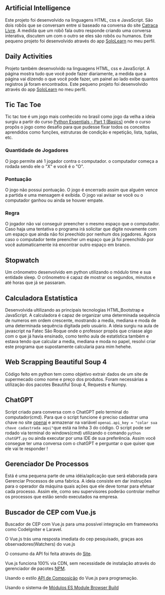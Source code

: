 ## Artificial Intelligence
Este projeto foi desenvolvido na linguagens HTML, css e JavaScript. São dois robôs que se conversam entre si baseado na conversa do site [Catraca Livre](https://catracalivre.com.br/criatividade/conversa-entre-robos-do-google-reune-milhares-de-espectadores/). A medida que um robô fala outro responde criando uma conversa interativa, discutem um com o outro se eles são robôs ou humanos.
Este pequeno projeto foi desenvolvido através do app [SoloLearn](https://www.sololearn.com/profile/2243272) no meu perfil.

## Daily Activities
Projeto também desenvolvido na linguagens HTML, css e JavaScript. A página mostra tudo que você pode fazer diariamente, a medida que a página vai dizendo o que você pode fazer, um painel ao lado exibe quantos registros já foram encontrados.
Este pequeno projeto foi desenvolvido através do app [SoloLearn](https://www.sololearn.com/profile/2243272) no meu perfil.

## Tic Tac Toe
Tic tac toe é um jogo mais conhecido no brasil como jogo da velha a ideia surgiu a partir do curso [Python Essentials - Part 1 (Basics)](https://edube.org/study/pe1) onde o curso propôs o jogo como desafio para que pudesse fixar todos os conceitos aprendidos como funções, estruturas de condição e repetição, lista, tuplas, etc.

### Quantidade de Jogadores
O jogo permite até 1 jogador contra o computador. o computador começa a rodada sendo ele o "X" e você é o "O".

### Pontuação
O jogo não possui pontuação. O jogo é encerrado assim que alguém vence a partida e uma mensagem é exibida. O jogo vai avisar se você ou o computador ganhou ou ainda se houver empate.

### Regra
O jogador não vai conseguir preencher o mesmo espaço que o computador. Caso haja uma tentativa o programa irá solicitar que digite novamente com um espaço que ainda não foi preechido por nenhum dos jogadores. Agora caso o computador tente preencher um espaço que já foi preenchido por você automaticamente irá encontrar outro espaço em branco.

## Stopwatch
Um crônometro desenvolvido em python utilizando o módulo time e sua entidade sleep. O crônometro é capaz de mostrar os segundos, minutos e até horas que já se passaram.

## Calculadora Estatística 
Desenvolvida ultilizando as principais tecnologias HTML,Bootstrap e JavaScript. A calculadora é capaz de organizar uma determinada sequência de numeros em ordem crescente, mostrando a media, mediana e moda de uma determinada sequência digitada pelo usuário.
A ideia surgiu na aula de javascript na Fatec São Roque onde o professor propôs que criasse algo com o que já havia ensinado, como tenho aula de estatística também e estava tendo que calcular a media, mediana e moda no papel, resolvi criar este programa que supostamente calcularia para mim hehehe.

## Web Scrapping Beautiful Soup 4
Código feito em python tem como objetivo extrair dados de um site de supermecado como nome e preço dos produtos. Foram necessárias a utilização dos pacotes Beautiful Soup 4, Requests e Numpy.

## ChatGPT
Script criado para conversa com o ChatGPT pelo terminal do computador(cmd).
Para que o script funcione é preciso cadastrar uma chave no site [openai](https://platform.openai.com/account/api-keys/) e armazenar na variável `openai.api_key = "colar sua chave cadastrada aqui"`que está na linha 3 do código.
O script pode ser rodado via terminal do windows(cmd) utilizando o comando `python chatGPT.py` ou ainda executar por uma IDE de sua preferência.
Assim você consegue ter uma conversa com o chatGPT e perguntar o que quiser que ele vai te responder !

## Gerenciador De Processos
Está é uma pequena parte de uma idéia/aplicação que será elaborada para Gerenciar Processos de uma fabrica. A ideia consiste em dar instruções para o operador da máquina quais ações que ele deve tomar para efetuar cada processo. Assim ele, como seu supervisores poderão controlar melhor os processos que estão sendo executados na empresa.

## Buscador de CEP com Vue.js
Buscador de CEP com Vue.js para uma possível integração em frameworks como CodeIgniter e Laravel.

O Vue.js trás uma resposta imediata do cep pesquisado, graças aos observadores(Watchers) do vue.js

O consumo da API foi feita através do [Site](https://nominatim.openstreetmap.org/).

Vue.js funciona 100% via CDN, sem necessidade de instalação através do gerenciador de pacotes [NPM](https://www.npmjs.com/).

Usando o estilo [API de Composição](https://pt.vuejs.org/api/composition-api-setup) do Vue.js para programação.

Usando o sistema de [Módulos ES Module Browser Build](https://vuejsdevelopers.com/2019/02/04/vue-es-module-browser-build/)

